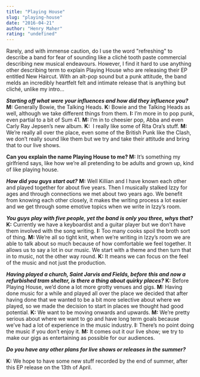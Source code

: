 ```yaml
---
title: "Playing House"
slug: "playing-house"
date: "2016-04-21"
author: "Henry Maher"
rating: "undefined"
---
```


Rarely, and with immense caution, do I use the word "refreshing" to describe a band for fear of sounding like a cliché tooth paste commercial describing new musical endeavours. However, I find it hard to use anything other describing term to explain Playing House who are releasing their EP entitled New Haircut. With an alt-pop sound but a punk attitude, the band melds an incredibly heartfelt felt and intimate release that is anything but cliché, unlike my intro…

_**Starting off what were your influences and how did they influence you?**_ **M:** Generally Bowie, the Talking Heads. **K:** Bowie and the Talking Heads as well, although we take different things from them. **I:** I’m more in to pop punk, even partial to a bit of Sum 41. **M:** I’m in to cheesier pop, Abba and even Carly Ray Jepsen’s new album. **K:**  I really like some of Rita Ora’s stuff. **M:** We’re really all over the place, even some of the British Punk like the Clash, we don’t really sound like them but we try and take their attitude and bring that to our live shows.

**Can you explain the name Playing House to me? M:** It’s something my girlfriend says, like how we’re all pretending to be adults and grown up, kind of like playing house.

_**How did you guys start out?**_ **M:** Well Killian and I have known each other and played together for about five years. Then I musically stalked Izzy for ages and through connections we met about two years ago. We benefit from knowing each other closely, it makes the writing process a lot easier and we get through some emotive topics when we write in Izzy’s room.

_**You guys play with five people, yet the band is only you three, whys that?**_ **K:** Currently we have a keyboardist and a guitar player but we don’t have them involved with the song writing. **I:** Too many cooks spoil the broth sort of thing. **M:** We’re all so tight knit, when we’re writing in Izzy’s room we are able to talk about so much because of how comfortable we feel together. It allows us to say a lot in our music. We start with a theme and then turn that in to music, not the other way round. **K:** It means we can focus on the feel of the music and not just the production.

_**Having played a church, Saint Jarvis and Fields, before this and now a refurbished tram shelter, is there a thing about quirky places?**_ **K:** Before Playing House, we’d done a lot more grotty venues and gigs. **M:** Having done music for a while and played all over the place we decided that after having done that we wanted to be a bit more selective about where we played, so we made the decision to start in places we thought had good potential. **K:** We want to be moving onwards and upwards. **M:** We’re pretty serious about where we want to go and have long term goals because we’ve had a lot of experience in the music industry. **I:** There’s no point doing the music if you don’t enjoy it. **M:** It comes out it our live show; we try to make our gigs as entertaining as possible for our audiences.

_**Do you have any other plans for live shows or releases in the summer?**_

**K:** We hope to have some new stuff recorded by the end of summer, after this EP release on the 13th of April.
